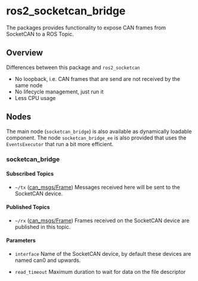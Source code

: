 <!--
Copyright (C) 2024 Nobleo Technology B.V.

SPDX-License-Identifier: Apache-2.0
-->

# ros2_socketcan_bridge
The packages provides functionality to expose CAN frames from SocketCAN to a ROS Topic.

## Overview
Differences between this package and `ros2_socketcan`

- No loopback, i.e. CAN frames that are send are not received by the same node
- No lifecycle management, just run it
- Less CPU usage

## Nodes
The main node (`socketcan_bridge`) is also available as dynamically loadable component.
The node `socketcan_bridge_ee` is also provided that uses the `EventsExecutor` that run a bit more efficient.

### socketcan_bridge

#### Subscribed Topics

* `~/tx` ([can_msgs/Frame])
  Messages received here will be sent to the SocketCAN device.

#### Published Topics
* `~/rx` ([can_msgs/Frame])
  Frames received on the SocketCAN device are published in this topic.

#### Parameters

* `interface`
  Name of the SocketCAN device, by default these devices are named can0 and upwards.
  
* `read_timeout`
  Maximum duration to wait for data on the file descriptor

[can_msgs/Frame]: https://github.com/ros-industrial/ros_canopen/blob/dashing-devel/can_msgs/msg/Frame.msg
